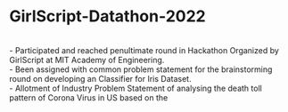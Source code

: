 # GirlScript-Datathon-2022
<br> 
- Participated and reached penultimate round in Hackathon Organized by GirlScript at MIT Academy of Engineering.
<br> 
- Been assigned with common problem statement for the brainstorming round on developing an Classifier for Iris Dataset.
<br> 
- Allotment of Industry Problem Statement of analysing the death toll pattern of Corona Virus in US based on the 
